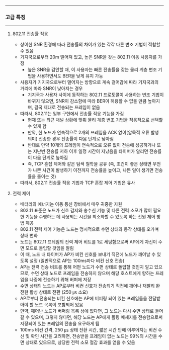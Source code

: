 -----
### 고급 특징
-----
1. 802.11 전송률 적응
   - 상이한 SNR 환경에 따라 전송률의 차이가 있는 각각 다른 변조 기법이 적합할 수 있음
   - 기지국으로부터 20m 떨어져 있고, 높은 SNR을 갖는 802.11 이동 사용자를 가정
     + 높은 SNR을 감안할 때, 이 사용자는 빠른 전송률을 갖는 물리 계층 변조 기법을 사용하면서도 BER을 낮게 유지 가능
   - 사용자가 기지국으로부터 멀어지는 방향으로 계속 걸어감에 따라 기지국과의 거리에 따라 SNR이 낮아지는 경우
     + 기지국과 사용자 사이에 동작하는 802.11 프로토콜이 사용하는 변조 기법이 바뀌지 않으면, SNR이 감소함에 따라 BER이 허용할 수 없을 만큼 높아지며, 결국 제대로 전송되는 프레임이 없음
   - 따라서, 802.11는 일부 구현에서 전송률 적응 기능을 가짐
     + 현재 또는 최근 채널 상황에 맞춰 물리 계층 변조 기법을 적응적으로 선택할 수 있게 함
     + 만약, 한 노드가 연속적으로 2개의 프레임을 ACK 없이(암묵적 오류 발생 의미) 전송한 경우 전송률이 다음 단계로 낮아짐
     + 반대로 만약 10개의 프레임이 연속적으로 오류 없이 전송에 성공하거나 또는 지난번 전송률 저하 이후 일정 시간이 지났음을 타이머가 알리면 전송률이 다음 단계로 높아짐
     + 즉, TCP 혼잡 제어와 같은 탐색 철학을 공유 (즉, 조건이 좋은 상태면 무언가 나쁜 사건이 발생하기 이전까지 전송률을 높이고, 나쁜 일이 생기면 전송률을 줄이는 것)
   - 따라서, 802.11 전송률 적응 기법과 TCP 혼잡 제어 기법은 유사

2. 전력 제어
   - 배터리의 에너지는 이동 통신 장비에서 매우 귀중한 자원
   - 802.11 표준은 노드가 신호 감지와 송수신 기능 및 다른 전력 소모가 많이 필요한 기능을 수행하는 데 사용되는 시간을 최소화할 수 있도록 하는 전원 제어 방법 제공
   - 802.11 전력 제어 기능은 노드는 명시적으로 수면 상태와 동작 상태를 오가며 상태 변화
   - 노드는 802.11 프레임의 전력 제어 비트를 1로 세팅함으로써 AP에게 자신이 수면 모드로 돌입할 것임을 알림
   - 이 때, 노드 내 타이머가 AP가 비컨 신호를 보내기 직전에 노드가 깨어날 수 있도록 설정 (일반적으로 AP는 100ms마다 비컨 신호 전송)
   - AP는 전력 전송 비트를 통해 어떤 노드가 수면 상태로 돌입할 것인지 알고 있으므로, 수면 상태 노드로 프레임을 전송하지 않으며 해당 호스트에게 향하는 프레임을 나중에 전송하기 위해 버퍼에 저장
   - 수면 상태의 노드는 AP로부터 비컨 신호가 전송되기 직전에 깨어나 재빨리 완전한 활성 상태로 전환 (250 ㎲ 소요)
   - AP로부터 전송되는 비컨 신호에는 AP에 버퍼링 되어 있는 프레임들을 전달받아야 할 노드 목록이 포함되어 있음
   - 만약, 깨어난 노드가 버퍼링 목록 상에 없다면, 그 노드는 다시 수면 상태로 들어갈 수 있으며, 그렇지 않다면, 해당 노드는 AP에게 폴링 메세지를 전송함으로써 저장되어 있는 프레임의 전송을 요구하게 됨
   - 100ms 비컨 간격, 250 ㎲ 상태 전환 시간, 짧은 시간 안에 이루어지는 비컨 수신 및 확인 시간을 고려하면, 전송받을 프레임이 없는 노드는 99%의 시간을 수면 상태로 있으므로, 상당한 전력 소모 절감 효과를 얻을 수 있음
